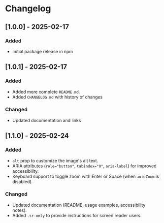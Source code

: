# Changelog

## [1.0.0] - 2025-02-17
### Added
- Initial package release in npm

## [1.0.1] - 2025-02-17
### Added
- Added more complete `README.md`.
- Added `CHANGELOG.md` with history of changes

### Changed
- Updated documentation and links

## [1.1.0] - 2025-02-24
### Added
- `alt` prop to customize the image's alt text.
- ARIA attributes (`role="button"`, `tabindex="0"`, `aria-label`) for improved accessibility.
- Keyboard support to toggle zoom with Enter or Space (when `autoZoom` is disabled).

### Changed
- Updated documentation (README, usage examples, accessibility notes).
- Added `.sr-only` to provide instructions for screen reader users.